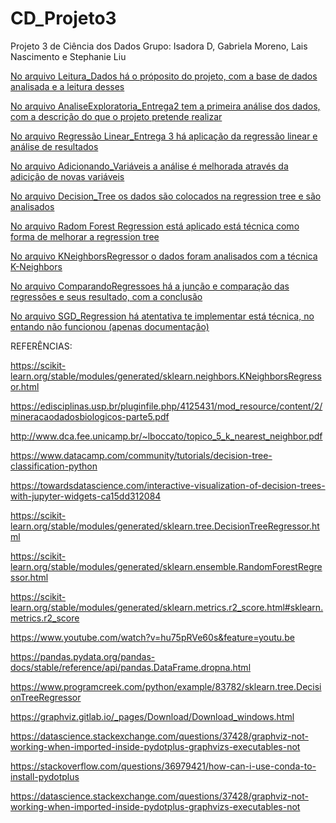 # CD_Projeto3
Projeto 3 de Ciência dos Dados
Grupo: Isadora D, Gabriela Moreno, Lais Nascimento e Stephanie Liu

[No arquivo Leitura_Dados há o próposito do projeto, com a base de dados analisada e a leitura desses](Leitura_Dados.ipynb)

[No arquivo AnaliseExploratoria_Entrega2 tem a primeira análise dos dados, com a descrição do que o projeto pretende realizar](AnaliseExploratoria_Entrega2.ipynb)

[No arquivo Regressão Linear_Entrega 3 há aplicação da regressão linear e análise de resultados](Linear_Entrega_3.ipynb)

[No arquivo Adicionando_Variáveis a análise é melhorada através da adicição de novas variáveis](Adicionando_Variáveis.ipynb)

[No arquivo Decision_Tree os dados são colocados na regression tree e são analisados](Decision_Tree.ipynb)

[No arquivo Radom Forest Regression está aplicado está técnica como forma de melhorar a regression tree](Radom-Forest-Regression.ipynb)

[No arquivo KNeighborsRegressor o dados foram analisados com a técnica K-Neighbors](KNeighborsRegressor.ipynb)

[No arquivo  ComparandoRegressoes há a junção e comparação das regressões e seus resultado, com a conclusão](ComparandoRegressoes)

[No arquivo SGD_Regression há atentativa te implementar está técnica, no entando não funcionou (apenas documentação)](SGD_Regression)

REFERÊNCIAS:

https://scikit-learn.org/stable/modules/generated/sklearn.neighbors.KNeighborsRegressor.html

https://edisciplinas.usp.br/pluginfile.php/4125431/mod_resource/content/2/mineracaodadosbiologicos-parte5.pdf

http://www.dca.fee.unicamp.br/~lboccato/topico_5_k_nearest_neighbor.pdf

https://www.datacamp.com/community/tutorials/decision-tree-classification-python

https://towardsdatascience.com/interactive-visualization-of-decision-trees-with-jupyter-widgets-ca15dd312084

https://scikit-learn.org/stable/modules/generated/sklearn.tree.DecisionTreeRegressor.html

https://scikit-learn.org/stable/modules/generated/sklearn.ensemble.RandomForestRegressor.html

https://scikit-learn.org/stable/modules/generated/sklearn.metrics.r2_score.html#sklearn.metrics.r2_score

https://www.youtube.com/watch?v=hu75pRVe60s&feature=youtu.be

https://pandas.pydata.org/pandas-docs/stable/reference/api/pandas.DataFrame.dropna.html

https://www.programcreek.com/python/example/83782/sklearn.tree.DecisionTreeRegressor

https://graphviz.gitlab.io/_pages/Download/Download_windows.html

https://datascience.stackexchange.com/questions/37428/graphviz-not-working-when-imported-inside-pydotplus-graphvizs-executables-not

https://stackoverflow.com/questions/36979421/how-can-i-use-conda-to-install-pydotplus

https://datascience.stackexchange.com/questions/37428/graphviz-not-working-when-imported-inside-pydotplus-graphvizs-executables-not


